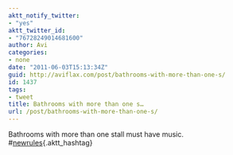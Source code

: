 ```yaml
---
aktt_notify_twitter:
- "yes"
aktt_twitter_id:
- "76728249014681600"
author: Avi
categories:
- none
date: "2011-06-03T15:13:34Z"
guid: http://aviflax.com/post/bathrooms-with-more-than-one-s/
id: 1437
tags:
- tweet
title: Bathrooms with more than one s…
url: /post/bathrooms-with-more-than-one-s/
---
```

Bathrooms with more than one stall must have music. #[newrules](http://search.twitter.com/search?q=%23newrules){.aktt_hashtag}